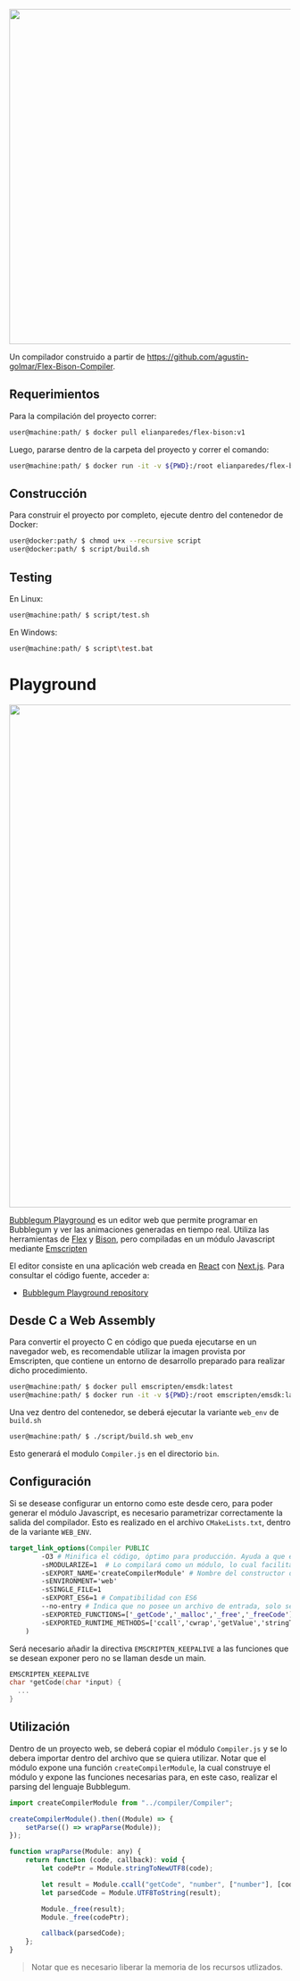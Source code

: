 <p align="center">
  <img width="600" src="https://user-images.githubusercontent.com/70670549/236367508-8641017f-60b0-41ec-95d0-c227ba246882.png">
</p>

Un compilador construido a partir de https://github.com/agustin-golmar/Flex-Bison-Compiler.

## Requerimientos

Para la compilación del proyecto correr:

```bash
user@machine:path/ $ docker pull elianparedes/flex-bison:v1
```

Luego, pararse dentro de la carpeta del proyecto y correr el comando:

```bash
user@machine:path/ $ docker run -it -v ${PWD}:/root elianparedes/flex-bison:v1
```

## Construcción

Para construir el proyecto por completo, ejecute dentro del contenedor de Docker:

```bash
user@docker:path/ $ chmod u+x --recursive script
user@docker:path/ $ script/build.sh
```

## Testing

En Linux:

```bash
user@machine:path/ $ script/test.sh
```

En Windows:

```bash
user@machine:path/ $ script\test.bat
```

# Playground

<p align="center">
  <img width="900" src="https://github.com/Juan-Burda/bubblegum/assets/70670549/44e18972-78cc-4349-8163-eba014479dc3">
</p>

[Bubblegum Playground](https://bubblegum-playground.vercel.app/) es un editor web que permite programar en Bubblegum y ver las animaciones generadas en tiempo real. Utiliza las herramientas de [Flex](https://github.com/westes/flex) y [Bison](https://www.gnu.org/software/bison/), pero compiladas en un módulo Javascript mediante [Emscripten](https://emscripten.org/)

El editor consiste en una aplicación web creada en [React](https://es.react.dev/) con [Next.js](https://nextjs.org/). Para consultar el código fuente, acceder a:

-   [Bubblegum Playground repository](https://github.com/elianparedes/bubblegum-playground)

## Desde C a Web Assembly

Para convertir el proyecto C en código que pueda ejecutarse en un navegador web, es recomendable utilizar la imagen provista por Emscripten, que contiene un entorno de desarrollo preparado para realizar dicho procedimiento.

```bash
user@machine:path/ $ docker pull emscripten/emsdk:latest
user@machine:path/ $ docker run -it -v ${PWD}:/root emscripten/emsdk:latest
```

Una vez dentro del contenedor, se deberá ejecutar la variante `web_env` de `build.sh`

```bash
user@machine:path/ $ ./script/build.sh web_env
```

Esto generará el modulo `Compiler.js` en el directorio `bin`.

## Configuración

Si se desease configurar un entorno como este desde cero, para poder generar el módulo Javascript, es necesario parametrizar correctamente la salida del compilador. Esto es realizado en el archivo `CMakeLists.txt`, dentro de la variante `WEB_ENV`.

```cmake
target_link_options(Compiler PUBLIC
		-O3 # Minifica el código, óptimo para producción. Ayuda a que este sea más rápido.
		-sMODULARIZE=1  # Lo compilará como un módulo, lo cual facilita la importación en proyectos
		-sEXPORT_NAME='createCompilerModule' # Nombre del constructor del módulo
		-sENVIRONMENT='web'
		-sSINGLE_FILE=1
		-sEXPORT_ES6=1 # Compatibilidad con ES6
		--no-entry # Indica que no posee un archivo de entrada, solo se expondrán funciones
		-sEXPORTED_FUNCTIONS=['_getCode','_malloc','_free','_freeCode'] # Las funciones que se podrán llamar desde Javascript
		-sEXPORTED_RUNTIME_METHODS=['ccall','cwrap','getValue','stringToNewUTF8','UTF8ToString'] # Funciones de la libreria de Emscripten
	)
```

Será necesario añadir la directiva `EMSCRIPTEN_KEEPALIVE` a las funciones que se desean exponer pero no se llaman desde un main.

```c
EMSCRIPTEN_KEEPALIVE
char *getCode(char *input) {
  ...
}
```

## Utilización

Dentro de un proyecto web, se deberá copiar el módulo `Compiler.js` y se lo debera importar dentro del archivo que se quiera utilizar. Notar que el módulo expone una función `createCompilerModule`, la cual construye el módulo y expone las funciones necesarias para, en este caso, realizar el parsing del lenguaje Bubblegum.

```javascript
import createCompilerModule from "../compiler/Compiler";

createCompilerModule().then((Module) => {
    setParse(() => wrapParse(Module));
});

function wrapParse(Module: any) {
    return function (code, callback): void {
        let codePtr = Module.stringToNewUTF8(code);

        let result = Module.ccall("getCode", "number", ["number"], [codePtr]);
        let parsedCode = Module.UTF8ToString(result);

        Module._free(result);
        Module._free(codePtr);

        callback(parsedCode);
    };
}
```

> Notar que es necesario liberar la memoria de los recursos utlizados.